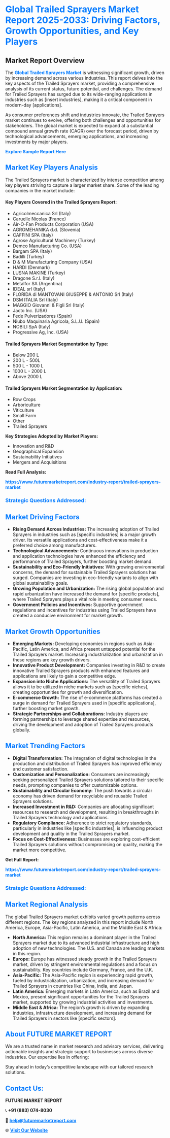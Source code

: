 <h1 style="color: #007BFF;">Global Trailed Sprayers Market Report 2025-2033: Driving Factors, Growth Opportunities, and Key Players</h1>

<section id="overview">
<h2>Market Report Overview</h2>
<p>The <a href="https://www.futuremarketreport.com/industry-report/trailed-sprayers-market" style="color: #007BFF; text-decoration: none;"><strong>Global Trailed Sprayers Market</strong></a> is witnessing significant growth, driven by increasing demand across various industries. This report delves into the key aspects of the Trailed Sprayers market, providing a comprehensive analysis of its current status, future potential, and challenges. The demand for Trailed Sprayers has surged due to its wide-ranging applications in industries such as [insert industries], making it a critical component in modern-day [applications].</p>
<p>As consumer preferences shift and industries innovate, the Trailed Sprayers market continues to evolve, offering both challenges and opportunities for stakeholders. The global market is expected to expand at a substantial compound annual growth rate (CAGR) over the forecast period, driven by technological advancements, emerging applications, and increasing investments by major players.</p>
</section>

<section id="overview">
<p><a href="https://www.futuremarketreport.com/request-sample/reportId=128417" style="color: #007BFF; text-decoration: none;"><strong>Explore Sample Report Here</strong></a></p>
</section>

<section id="key-players">
<h2 style="color: #007BFF;">Market Key Players Analysis</h2>
<p>The Trailed Sprayers market is characterized by intense competition among key players striving to capture a larger market share. Some of the leading companies in the market include:</p>
<h4>Key Players Covered in the Trailed Sprayers Report:</h4>
<ul><li>Agricolmeccanica Srl (Italy)</li><li>Caruelle Nicolas (France)</li><li>Air-O-Fan Products Corporation (USA)</li><li>AGROMEHANIKA d.d. (Slovenia)</li><li>CAFFINI SPA (Italy)</li><li>Agrose Agricultural Machinery (Turkey)</li><li>Demco Manufacturing Co. (USA)</li><li>Bargam SPA (Italy)</li><li>Badilli (Turkey)</li><li>D &amp; M Manufacturing Company (USA)</li><li>HARDI (Denmark)</li><li>LUSNA MAKINE (Turkey)</li><li>Dragone S.r.l. (Italy)</li><li>Metalfor SA (Argentina)</li><li>IDEAL srl (Italy)</li><li>FLORIDA di MANTOVANI GIUSEPPE &amp; ANTONIO Srl (Italy)</li><li>DSM ITALIA Srl (Italy)</li><li>MAGGIO Giovanni &amp; Figli Srl (Italy)</li><li>Jacto Inc. (USA)</li><li>Fede Pulverizadores (Spain)</li><li>Niubo Maquinaria Agricola, S.L.U. (Spain)</li><li>NOBILI SpA (Italy)</li><li>Progressive Ag, Inc. (USA)</li></ul>
<h4>Trailed Sprayers Market Segmentation by Type:</h4>
<ul><li>Below 200 L</li><li>200 L - 500L</li><li>500 L - 1000 L</li><li>1000 L - 2000 L</li><li>Above 2000 L</li></ul>

<h4>Trailed Sprayers Market Segmentation by Application:</h4>
<ul><li>Row Crops</li><li>Arboriculture</li><li>Viticulture</li><li>Small Farm</li><li>Other</li><li>Trailed Sprayers</li></ul>
<p><strong>Key Strategies Adopted by Market Players:</strong></p>
<ul>
<li>Innovation and R&D</li>
<li>Geographical Expansion</li>
<li>Sustainability Initiatives</li>
<li>Mergers and Acquisitions</li>
</ul>
</section>

<section>
<p><strong>Read Full Analysis: </strong></p><a href="https://www.futuremarketreport.com/industry-report/trailed-sprayers-market" style="color: #007BFF; text-decoration: none;"><strong>https://www.futuremarketreport.com/industry-report/trailed-sprayers-market</strong></a>
<h3 style="color: #007BFF;">Strategic Questions Addressed:</h3>
</section>

<section id="driving-factors">
<h2 style="color: #007BFF;">Market Driving Factors</h2>
<ul>
<li><strong>Rising Demand Across Industries:</strong> The increasing adoption of Trailed Sprayers in industries such as [specific industries] is a major growth driver. Its versatile applications and cost-effectiveness make it a preferred choice among manufacturers.</li>
<li><strong>Technological Advancements:</strong> Continuous innovations in production and application technologies have enhanced the efficiency and performance of Trailed Sprayers, further boosting market demand.</li>
<li><strong>Sustainability and Eco-Friendly Initiatives:</strong> With growing environmental concerns, the demand for sustainable Trailed Sprayers solutions has surged. Companies are investing in eco-friendly variants to align with global sustainability goals.</li>
<li><strong>Growing Population and Urbanization:</strong> The rising global population and rapid urbanization have increased the demand for [specific products], where Trailed Sprayers plays a vital role in meeting consumer needs.</li>
<li><strong>Government Policies and Incentives:</strong> Supportive government regulations and incentives for industries using Trailed Sprayers have created a conducive environment for market growth.</li>
</ul>
</section>

<section id="growth-opportunities">
<h2 style="color: #007BFF;">Market Growth Opportunities</h2>
<ul>
<li><strong>Emerging Markets:</strong> Developing economies in regions such as Asia-Pacific, Latin America, and Africa present untapped potential for the Trailed Sprayers market. Increasing industrialization and urbanization in these regions are key growth drivers.</li>
<li><strong>Innovative Product Development:</strong> Companies investing in R&D to create innovative Trailed Sprayers products with enhanced features and applications are likely to gain a competitive edge.</li>
<li><strong>Expansion into Niche Applications:</strong> The versatility of Trailed Sprayers allows it to be utilized in niche markets such as [specific niches], creating opportunities for growth and diversification.</li>
<li><strong>E-commerce Growth:</strong> The rise of e-commerce platforms has created a surge in demand for Trailed Sprayers used in [specific applications], further boosting market growth.</li>
<li><strong>Strategic Partnerships and Collaborations:</strong> Industry players are forming partnerships to leverage shared expertise and resources, driving the development and adoption of Trailed Sprayers products globally.</li>
</ul>
</section>

<section id="trending-factors">
<h2 style="color: #007BFF;">Market Trending Factors</h2>
<ul>
<li><strong>Digital Transformation:</strong> The integration of digital technologies in the production and distribution of Trailed Sprayers has improved efficiency and customer satisfaction.</li>
<li><strong>Customization and Personalization:</strong> Consumers are increasingly seeking personalized Trailed Sprayers solutions tailored to their specific needs, prompting companies to offer customizable options.</li>
<li><strong>Sustainability and Circular Economy:</strong> The push towards a circular economy has driven demand for recyclable and reusable Trailed Sprayers solutions.</li>
<li><strong>Increased Investment in R&D:</strong> Companies are allocating significant resources to research and development, resulting in breakthroughs in Trailed Sprayers technology and applications.</li>
<li><strong>Regulatory Compliance:</strong> Adherence to strict regulatory standards, particularly in industries like [specific industries], is influencing product development and quality in the Trailed Sprayers market.</li>
<li><strong>Focus on Cost-Effectiveness:</strong> Businesses are exploring cost-efficient Trailed Sprayers solutions without compromising on quality, making the market more competitive.</li>
</ul>
</section>

<section>
<p><strong>Get Full Report: </strong></p><a href="https://www.futuremarketreport.com/industry-report/trailed-sprayers-market" style="color: #007BFF; text-decoration: none;"><strong>https://www.futuremarketreport.com/industry-report/trailed-sprayers-market</strong></a>
<h3 style="color: #007BFF;">Strategic Questions Addressed:</h3>
</section>


<section id="regional-analysis">
<h2 style="color: #007BFF;">Market Regional Analysis</h2>
<p>The global Trailed Sprayers market exhibits varied growth patterns across different regions. The key regions analyzed in this report include North America, Europe, Asia-Pacific, Latin America, and the Middle East & Africa:</p>
<ul>
<li><strong>North America:</strong> This region remains a dominant player in the Trailed Sprayers market due to its advanced industrial infrastructure and high adoption of new technologies. The U.S. and Canada are leading markets in this region.</li>
<li><strong>Europe:</strong> Europe has witnessed steady growth in the Trailed Sprayers market, driven by stringent environmental regulations and a focus on sustainability. Key countries include Germany, France, and the U.K.</li>
<li><strong>Asia-Pacific:</strong> The Asia-Pacific region is experiencing rapid growth, fueled by industrialization, urbanization, and increasing demand for Trailed Sprayers in countries like China, India, and Japan.</li>
<li><strong>Latin America:</strong> Emerging markets in Latin America, such as Brazil and Mexico, present significant opportunities for the Trailed Sprayers market, supported by growing industrial activities and investments.</li>
<li><strong>Middle East & Africa:</strong> The region’s growth is driven by expanding industries, infrastructure development, and increasing demand for Trailed Sprayers in sectors like [specific sectors].</li>
</ul>
</section>

<footer>
<h2 style="color: #007BFF;">About FUTURE MARKET REPORT</h2>
<p>We are a trusted name in market research and advisory services, delivering actionable insights and strategic support to businesses across diverse industries. Our expertise lies in offering:</p>

<p>Stay ahead in today’s competitive landscape with our tailored research solutions.</p>

<h2 style="color: #007BFF;">Contact Us:</h2>
<p><strong>FUTURE MARKET REPORT</strong></p>
<p>📞 <strong>+91 (883) 074-8030</strong></p>
<p>📧 <strong><a href="mailto:help@futuremarketreport.com" style="color: #007BFF;">help@futuremarketreport.com</a></strong></p>
<p>🌐 <strong><a href="https://www.futuremarketreport.com/" style="color: #007BFF;">Visit Our Website</a></strong></p>
</footer>